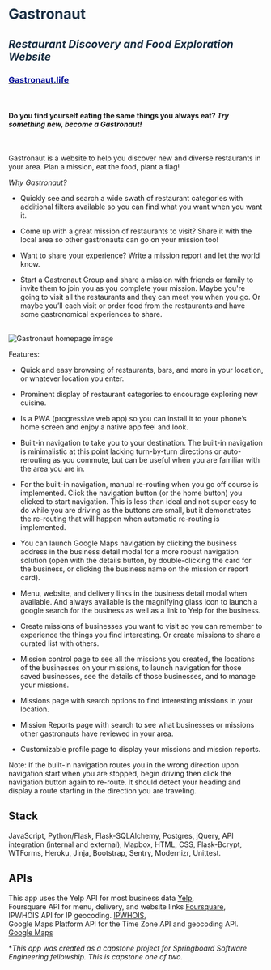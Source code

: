 # <span style="color: #1b3044;">Gastronaut</span>

## <span style="color: #1b3044;">_Restaurant Discovery and Food Exploration Website_</span>

### [<span style="color: #03109b;">Gastronaut.life</span>](https://gastronaut.life 'gastronaut.life')

<br/>

#### Do you find yourself eating the same things you always eat? _Try something new, become a Gastronaut!_

<br/>

Gastronaut is a website to help you discover new and diverse restaurants in your area. Plan a mission, eat the food, plant a flag!

_Why Gastronaut?_

- Quickly see and search a wide swath of restaurant categories with additional filters available so you can find what you want when you want it.

- Come up with a great mission of restaurants to visit? Share it with the local area so other gastronauts can go on your mission too!

- Want to share your experience? Write a mission report and let the world know.

- Start a Gastronaut Group and share a mission with friends or family to invite them to join you as you complete your mission. Maybe you're going to visit all the restaurants and they can meet you when you go. Or maybe you’ll each visit or order food from the restaurants and have some gastronomical experiences to share.
  <br/>
  <br/>

![Gastronaut homepage image](https://repository-images.githubusercontent.com/273343895/72ed7000-c4a6-11ea-86d4-cc8412d6e11a)

Features:  

- Quick and easy browsing of restaurants, bars, and more in your location, or whatever location you enter.

- Prominent display of restaurant categories to encourage exploring new cuisine.

- Is a PWA (progressive web app) so you can install it to your phone’s home screen and enjoy a native app feel and look.

- Built-in navigation to take you to your destination. The built-in navigation is minimalistic at this point lacking turn-by-turn directions or auto-rerouting as you commute, but can be useful when you are familiar with the area you are in.

- For the built-in navigation, manual re-routing when you go off course is implemented. Click the navigation button (or the home button) you clicked to start navigation. This is less than ideal and not super easy to do while you are driving as the buttons are small, but it demonstrates the re-routing that will happen when automatic re-routing is implemented.

- You can launch Google Maps navigation by clicking the business address in the business detail modal for a more robust navigation solution (open with the details button, by double-clicking the card for the business, or clicking the business name on the mission or report card).

- Menu, website, and delivery links in the business detail modal when available. And always available is the magnifying glass icon to launch a google search for the business as well as a link to Yelp for the business.

- Create missions of businesses you want to visit so you can remember to experience the things you find interesting. Or create missions to share a curated list with others.

- Mission control page to see all the missions you created, the locations of the businesses on your missions, to launch navigation for those saved businesses, see the details of those businesses, and to manage your missions.

- Missions page with search options to find interesting missions in your location.

- Mission Reports page with search to see what businesses or missions other gastronauts have reviewed in your area.

- Customizable profile page to display your missions and mission reports.

Note: If the built-in navigation routes you in the wrong direction upon navigation start when you are stopped, begin driving then click the navigation button again to re-route. It should detect your heading and display a route starting in the direction you are traveling.

## Stack

JavaScript, Python/Flask, Flask-SQLAlchemy, Postgres, jQuery, API integration (internal and external), Mapbox, HTML, CSS, Flask-Bcrypt, WTForms, Heroku, Jinja, Bootstrap, Sentry, Modernizr, Unittest.

## APIs

This app uses the Yelp API for most business data [Yelp](https://www.yelp.com/fusion 'yelp.com/fusion'),  
Foursquare API for menu, delivery, and website links [Foursquare](https://foursquare.com 'foursquare.com'),  
IPWHOIS API for IP geocoding. [IPWHOIS](https://ipwhois.io/ 'ipwhois.io'),  
Google Maps Platform API for the Time Zone API and geocoding API. [Google Maps](https://cloud.google.com/maps-platform/ 'cloud.google.com/maps-platform/')

\*_This app was created as a capstone project for Springboard Software Engineering fellowship. This is capstone one of two._
